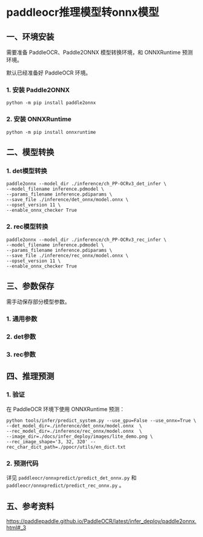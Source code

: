# paddleocr推理模型转onnx模型

## 一、环境安装

需要准备 PaddleOCR、Paddle2ONNX 模型转换环境，和 ONNXRuntime 预测环境。

默认已经准备好 PaddleOCR 环境。

### 1. 安装 Paddle2ONNX

```shell
python -m pip install paddle2onnx
```

### 2. 安装 ONNXRuntime

```shell
python -m pip install onnxruntime
```

## 二、模型转换

### 1. det模型转换

```shell
paddle2onnx --model_dir ./inference/ch_PP-OCRv3_det_infer \
--model_filename inference.pdmodel \
--params_filename inference.pdiparams \
--save_file ./inference/det_onnx/model.onnx \
--opset_version 11 \
--enable_onnx_checker True
```

### 2. rec模型转换

```shell
paddle2onnx --model_dir ./inference/ch_PP-OCRv3_rec_infer \
--model_filename inference.pdmodel \
--params_filename inference.pdiparams \
--save_file ./inference/rec_onnx/model.onnx \
--opset_version 11 \
--enable_onnx_checker True
```

## 三、参数保存

需手动保存部分模型参数。

### 1. 通用参数



### 2. det参数



### 3. rec参数



## 四、推理预测

### 1. 验证

在 PaddleOCR 环境下使用 ONNXRuntime 预测：

```shell
python tools/infer/predict_system.py --use_gpu=False --use_onnx=True \
--det_model_dir=./inference/det_onnx/model.onnx  \
--rec_model_dir=./inference/rec_onnx/model.onnx  \
--image_dir=./docs/infer_deploy/images/lite_demo.png \
--rec_image_shape='3, 32, 320' --rec_char_dict_path=./ppocr/utils/en_dict.txt
```

### 2. 预测代码

详见 `paddleocr/onnxpredict/predict_det_onnx.py` 和 `paddleocr/onnxpredict/predict_rec_onnx.py` 。

## 五、参考资料

https://paddlepaddle.github.io/PaddleOCR/latest/infer_deploy/paddle2onnx.html#_3